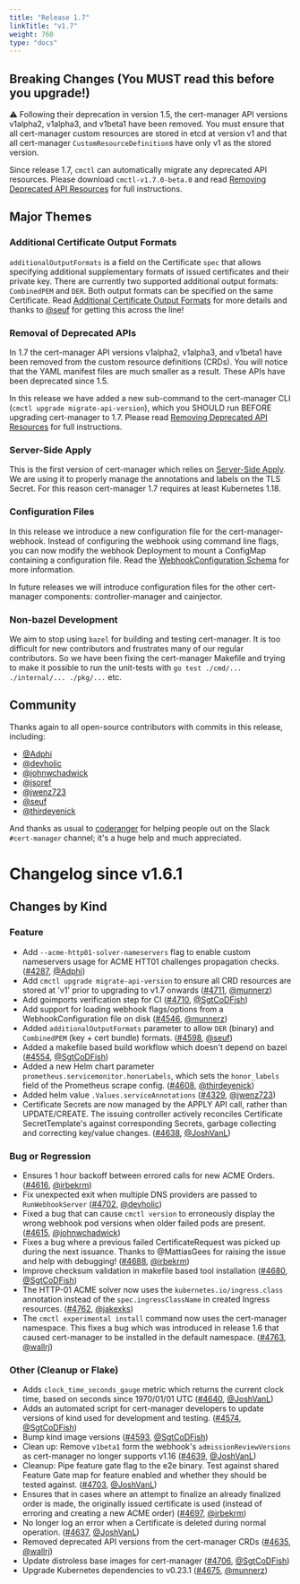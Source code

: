 ```yaml
---
title: "Release 1.7"
linkTitle: "v1.7"
weight: 760
type: "docs"
---
```


## Breaking Changes (You **MUST** read this before you upgrade!)

⚠ Following their deprecation in version 1.5, the cert-manager API versions v1alpha2, v1alpha3, and v1beta1 have been removed.
You must ensure that all cert-manager custom resources are stored in etcd at version v1
and that all cert-manager `CustomResourceDefinition`s have only v1 as the stored version.

Since release 1.7, `cmctl` can automatically migrate any deprecated API resources.
Please download `cmctl-v1.7.0-beta.0` and read [Removing Deprecated API Resources]
for full instructions.

[Removing Deprecated API Resources]: https://cert-manager.io/docs/installation/upgrading/remove-deprecated-apis/

## Major Themes

### Additional Certificate Output Formats

`additionalOutputFormats` is a field on the Certificate `spec` that allows
specifying additional supplementary formats of issued certificates and their
private key. There are currently two supported additional output formats:
`CombinedPEM` and `DER`. Both output formats can be specified on the same
Certificate.
Read [Additional Certificate Output Formats] for more details and
thanks to [@seuf](https://github.com/seuf) for getting this across the line!

[Additional Certificate Output Formats]: ../../usage/certificate/#additional-certificate-output-formats

### Removal of Deprecated APIs

In 1.7 the cert-manager API versions v1alpha2, v1alpha3, and v1beta1 have been removed from the custom resource definitions (CRDs).
You will notice that the YAML manifest files are much smaller as a result.
These APIs have been deprecated since 1.5.

In this release we have added a new sub-command to the cert-manager CLI (`cmctl upgrade migrate-api-version`),
which you SHOULD run BEFORE upgrading cert-manager to 1.7.
Please read [Removing Deprecated API Resources] for full instructions.

### Server-Side Apply

This is the first version of cert-manager which relies on [Server-Side Apply].
We are using it to properly manage the annotations and labels on the TLS Secret.
For this reason cert-manager 1.7 requires at least Kubernetes 1.18.

[Server-Side Apply]: https://kubernetes.io/docs/reference/using-api/server-side-apply/

### Configuration Files

In this release we introduce a new configuration file for the cert-manager-webhook.
Instead of configuring the webhook using command line flags,
you can now modify the webhook Deployment to mount a ConfigMap
containing a configuration file.
Read the [WebhookConfiguration Schema] for more information.

In future releases we will introduce configuration files for the other cert-manager components: controller-manager and cainjector.

[WebhookConfiguration Schema]: https://cert-manager.io/next-docs/reference/api-docs/#webhook.config.cert-manager.io/v1alpha1.WebhookConfiguration

### Non-bazel Development

We aim to stop using `bazel` for building and testing cert-manager.
It is too difficult for new contributors and frustrates many of our regular contributors.
So we have been fixing the cert-manager Makefile and trying to make it possible to run the unit-tests
with `go test ./cmd/... ./internal/... ./pkg/...` etc.

## Community

Thanks again to all open-source contributors with commits in this release, including:

- [@Adphi](https://github.com/Adphi)
- [@devholic](https://github.com/devholic)
- [@johnwchadwick](https://github.com/johnwchadwick)
- [@jsoref](https://github.com/jsoref)
- [@jwenz723](https://github.com/jwenz723)
- [@seuf](https://github.com/seuf)
- [@thirdeyenick](https://github.com/thirdeyenick)

And thanks as usual to [coderanger](https://github.com/coderanger) for helping people
out on the Slack `#cert-manager` channel; it's a huge help and much appreciated.

# Changelog since v1.6.1

## Changes by Kind

### Feature

- Add `--acme-http01-solver-nameservers` flag to enable custom nameservers usage for ACME HTT01 challenges propagation checks. ([#4287](https://github.com/jetstack/cert-manager/pull/4287), [@Adphi](https://github.com/Adphi))
- Add `cmctl upgrade migrate-api-version` to ensure all CRD resources are stored at 'v1' prior to upgrading to v1.7 onwards ([#4711](https://github.com/jetstack/cert-manager/pull/4711), [@munnerz](https://github.com/munnerz))
- Add goimports verification step for CI ([#4710](https://github.com/jetstack/cert-manager/pull/4710), [@SgtCoDFish](https://github.com/SgtCoDFish))
- Add support for loading webhook flags/options from a WebhookConfiguration file on disk ([#4546](https://github.com/jetstack/cert-manager/pull/4546), [@munnerz](https://github.com/munnerz))
- Added `additionalOutputFormats` parameter to allow `DER` (binary) and `CombinedPEM` (key + cert bundle) formats. ([#4598](https://github.com/jetstack/cert-manager/pull/4598), [@seuf](https://github.com/seuf))
- Added a makefile based build workflow which doesn't depend on bazel ([#4554](https://github.com/jetstack/cert-manager/pull/4554), [@SgtCoDFish](https://github.com/SgtCoDFish))
- Added a new Helm chart parameter `prometheus.servicemonitor.honorLabels`, which sets the `honor_labels` field  of the Prometheus scrape config. ([#4608](https://github.com/jetstack/cert-manager/pull/4608), [@thirdeyenick](https://github.com/thirdeyenick))
- Added helm value `.Values.serviceAnnotations` ([#4329](https://github.com/jetstack/cert-manager/pull/4329), [@jwenz723](https://github.com/jwenz723))
- Certificate Secrets are now managed by the APPLY API call, rather than UPDATE/CREATE. The issuing controller actively reconciles Certificate SecretTemplate's against corresponding Secrets, garbage collecting and correcting key/value changes. ([#4638](https://github.com/jetstack/cert-manager/pull/4638), [@JoshVanL](https://github.com/JoshVanL))

### Bug or Regression

- Ensures 1 hour backoff between errored calls for new ACME Orders. ([#4616](https://github.com/jetstack/cert-manager/pull/4616), [@irbekrm](https://github.com/irbekrm))
- Fix unexpected exit when multiple DNS providers are passed to `RunWebhookServer` ([#4702](https://github.com/jetstack/cert-manager/pull/4702), [@devholic](https://github.com/devholic))
- Fixed a bug that can cause `cmctl version` to erroneously display the wrong webhook pod versions when older failed pods are present. ([#4615](https://github.com/jetstack/cert-manager/pull/4615), [@johnwchadwick](https://github.com/johnwchadwick))
- Fixes a bug where a previous failed CertificateRequest was picked up during the next issuance. Thanks to @MattiasGees for raising the issue and help with debugging! ([#4688](https://github.com/jetstack/cert-manager/pull/4688), [@irbekrm](https://github.com/irbekrm))
- Improve checksum validation in makefile based tool installation ([#4680](https://github.com/jetstack/cert-manager/pull/4680), [@SgtCoDFish](https://github.com/SgtCoDFish))
- The HTTP-01 ACME solver now uses the `kubernetes.io/ingress.class` annotation instead of the `spec.ingressClassName` in created Ingress resources. ([#4762](https://github.com/jetstack/cert-manager/pull/4762), [@jakexks](https://github.com/jakexks))
- The `cmctl experimental install` command now uses the cert-manager namespace. This fixes a bug which was introduced in release 1.6 that caused cert-manager to be installed in the default namespace. ([#4763](https://github.com/jetstack/cert-manager/pull/4763), [@wallrj](https://github.com/wallrj))

### Other (Cleanup or Flake)

- Adds `clock_time_seconds_gauge` metric which returns the current clock time, based on seconds since 1970/01/01 UTC ([#4640](https://github.com/jetstack/cert-manager/pull/4640), [@JoshVanL](https://github.com/JoshVanL))
- Adds an automated script for cert-manager developers to update versions of kind used for development and testing. ([#4574](https://github.com/jetstack/cert-manager/pull/4574), [@SgtCoDFish](https://github.com/SgtCoDFish))
- Bump kind image versions ([#4593](https://github.com/jetstack/cert-manager/pull/4593), [@SgtCoDFish](https://github.com/SgtCoDFish))
- Clean up: Remove `v1beta1` form the webhook's `admissionReviewVersions` as cert-manager no longer supports v1.16 ([#4639](https://github.com/jetstack/cert-manager/pull/4639), [@JoshVanL](https://github.com/JoshVanL))
- Cleanup: Pipe feature gate flag to the e2e binary. Test against shared Feature Gate map for feature enabled and whether they should be tested against. ([#4703](https://github.com/jetstack/cert-manager/pull/4703), [@JoshVanL](https://github.com/JoshVanL))
- Ensures that in cases where an attempt to finalize an already finalized order is made, the originally issued certificate is used (instead of erroring and creating a new ACME order) ([#4697](https://github.com/jetstack/cert-manager/pull/4697), [@irbekrm](https://github.com/irbekrm))
- No longer log an error when a Certificate is deleted during normal operation. ([#4637](https://github.com/jetstack/cert-manager/pull/4637), [@JoshVanL](https://github.com/JoshVanL))
- Removed deprecated API versions from the cert-manager CRDs ([#4635](https://github.com/jetstack/cert-manager/pull/4635), [@wallrj](https://github.com/wallrj))
- Update distroless base images for cert-manager ([#4706](https://github.com/jetstack/cert-manager/pull/4706), [@SgtCoDFish](https://github.com/SgtCoDFish))
- Upgrade Kubernetes dependencies to v0.23.1 ([#4675](https://github.com/jetstack/cert-manager/pull/4675), [@munnerz](https://github.com/munnerz))
